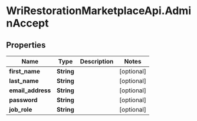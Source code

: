 # WriRestorationMarketplaceApi.AdminAccept

## Properties
Name | Type | Description | Notes
------------ | ------------- | ------------- | -------------
**first_name** | **String** |  | [optional] 
**last_name** | **String** |  | [optional] 
**email_address** | **String** |  | [optional] 
**password** | **String** |  | [optional] 
**job_role** | **String** |  | [optional] 


